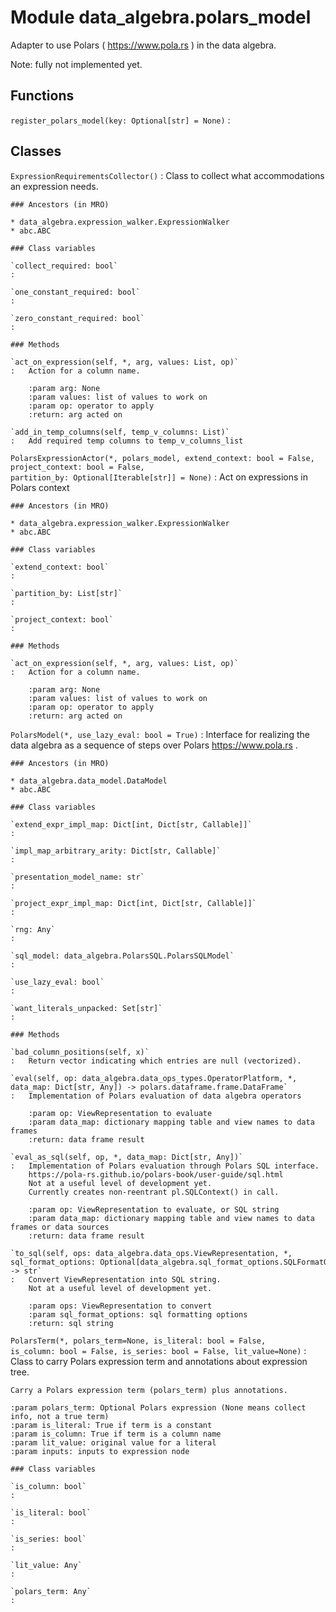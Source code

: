 Module data_algebra.polars_model
================================
Adapter to use Polars ( https://www.pola.rs ) in the data algebra.

Note: fully not implemented yet.

Functions
---------

    
`register_polars_model(key: Optional[str] = None)`
:   

Classes
-------

`ExpressionRequirementsCollector()`
:   Class to collect what accommodations an expression needs.

    ### Ancestors (in MRO)

    * data_algebra.expression_walker.ExpressionWalker
    * abc.ABC

    ### Class variables

    `collect_required: bool`
    :

    `one_constant_required: bool`
    :

    `zero_constant_required: bool`
    :

    ### Methods

    `act_on_expression(self, *, arg, values: List, op)`
    :   Action for a column name.
        
        :param arg: None
        :param values: list of values to work on
        :param op: operator to apply
        :return: arg acted on

    `add_in_temp_columns(self, temp_v_columns: List)`
    :   Add required temp columns to temp_v_columns_list

`PolarsExpressionActor(*, polars_model, extend_context: bool = False, project_context: bool = False, partition_by: Optional[Iterable[str]] = None)`
:   Act on expressions in Polars context

    ### Ancestors (in MRO)

    * data_algebra.expression_walker.ExpressionWalker
    * abc.ABC

    ### Class variables

    `extend_context: bool`
    :

    `partition_by: List[str]`
    :

    `project_context: bool`
    :

    ### Methods

    `act_on_expression(self, *, arg, values: List, op)`
    :   Action for a column name.
        
        :param arg: None
        :param values: list of values to work on
        :param op: operator to apply
        :return: arg acted on

`PolarsModel(*, use_lazy_eval: bool = True)`
:   Interface for realizing the data algebra as a sequence of steps over Polars https://www.pola.rs .

    ### Ancestors (in MRO)

    * data_algebra.data_model.DataModel
    * abc.ABC

    ### Class variables

    `extend_expr_impl_map: Dict[int, Dict[str, Callable]]`
    :

    `impl_map_arbitrary_arity: Dict[str, Callable]`
    :

    `presentation_model_name: str`
    :

    `project_expr_impl_map: Dict[int, Dict[str, Callable]]`
    :

    `rng: Any`
    :

    `sql_model: data_algebra.PolarsSQL.PolarsSQLModel`
    :

    `use_lazy_eval: bool`
    :

    `want_literals_unpacked: Set[str]`
    :

    ### Methods

    `bad_column_positions(self, x)`
    :   Return vector indicating which entries are null (vectorized).

    `eval(self, op: data_algebra.data_ops_types.OperatorPlatform, *, data_map: Dict[str, Any]) ‑> polars.dataframe.frame.DataFrame`
    :   Implementation of Polars evaluation of data algebra operators
        
        :param op: ViewRepresentation to evaluate
        :param data_map: dictionary mapping table and view names to data frames
        :return: data frame result

    `eval_as_sql(self, op, *, data_map: Dict[str, Any])`
    :   Implementation of Polars evaluation through Polars SQL interface.
        https://pola-rs.github.io/polars-book/user-guide/sql.html
        Not at a useful level of development yet.
        Currently creates non-reentrant pl.SQLContext() in call.
        
        :param op: ViewRepresentation to evaluate, or SQL string
        :param data_map: dictionary mapping table and view names to data frames or data sources
        :return: data frame result

    `to_sql(self, ops: data_algebra.data_ops.ViewRepresentation, *, sql_format_options: Optional[data_algebra.sql_format_options.SQLFormatOptions] = None) ‑> str`
    :   Convert ViewRepresentation into SQL string.
        Not at a useful level of development yet.
        
        :param ops: ViewRepresentation to convert
        :param sql_format_options: sql formatting options
        :return: sql string

`PolarsTerm(*, polars_term=None, is_literal: bool = False, is_column: bool = False, is_series: bool = False, lit_value=None)`
:   Class to carry Polars expression term and annotations about expression tree.
    
    Carry a Polars expression term (polars_term) plus annotations.
    
    :param polars_term: Optional Polars expression (None means collect info, not a true term)
    :param is_literal: True if term is a constant
    :param is_column: True if term is a column name
    :param lit_value: original value for a literal
    :param inputs: inputs to expression node

    ### Class variables

    `is_column: bool`
    :

    `is_literal: bool`
    :

    `is_series: bool`
    :

    `lit_value: Any`
    :

    `polars_term: Any`
    :